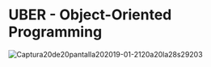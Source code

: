 # UBER - Object-Oriented Programming

![Captura20de20pantalla202019-01-2120a20la28s29203](https://user-images.githubusercontent.com/60159274/195955511-1126f608-07ba-41df-8d2e-e2be0b0bb940.jpg)
